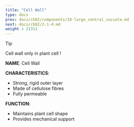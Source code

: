 ```yaml
---
title: "Cell Wall"
type: docs
prev: docs/ch02/components/10-large_central_vacuole.md
next: docs/ch02/2-1-4.md
weight : 21311
---
```


> [!TIP]
> Cell wall only in plant cell !

**NAME**: Cell Wall 

**CHARACTERISTICS**:
- Strong, rigid outer layer  
- Made of cellulose fibres  
- Fully permeable  

**FUNCTION**:
- Maintains plant cell shape  
- Provides mechanical support